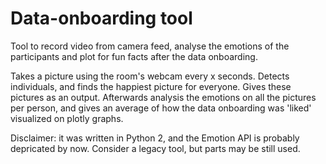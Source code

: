 # Data-onboarding tool

Tool to record video from camera feed, analyse the emotions of the participants and plot for fun facts after the data onboarding.

Takes a picture using the room's webcam every x seconds. Detects individuals, and finds the happiest picture for everyone. Gives these pictures as an output. Afterwards analysis the emotions on all the pictures per person, and gives an average of how the data onboarding was 'liked' visualized on plotly graphs.

Disclaimer: it was written in Python 2, and the Emotion API is probably depricated by now. Consider a legacy tool, but parts may be still used.
